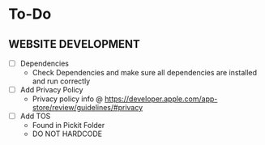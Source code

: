 # To-Do

## WEBSITE DEVELOPMENT
- [ ] Dependencies 
    - Check Dependencies and make sure all dependencies are installed and run correctly
- [ ] Add Privacy Policy
    - Privacy policy info @ https://developer.apple.com/app-store/review/guidelines/#privacy
- [ ] Add TOS
    - Found in Pickit Folder
    - DO NOT HARDCODE